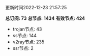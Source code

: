 更新时间2022-12-23 21:57:25

**总订阅: 73**
**总节点: 1434**
**有效节点: 424**
- trojan节点: 43
- ss节点: 144
- v2ray节点: 235
- ssr节点: 2
